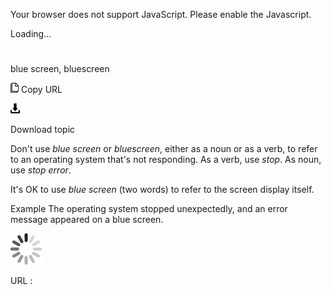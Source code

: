 Your browser does not support JavaScript. Please enable the Javascript.

Loading...

# 

blue screen, bluescreen

![Copy URL](blu-ray-disc_files/Copy.png)
Copy URL

![Download](blu-ray-disc_files/Download.png)

Download topic

Don't use *blue screen* or *bluescreen*, either as a noun or as a verb, to refer to an operating system that's not responding. As a verb, use *stop*. As noun, use *stop error*.

It's OK to use *blue screen* (two words) to refer to the screen display itself.

Example The operating system stopped unexpectedly, and an error message appeared on a blue screen.

![In progress](blu-ray-disc_files/activity-large.gif)

URL :

